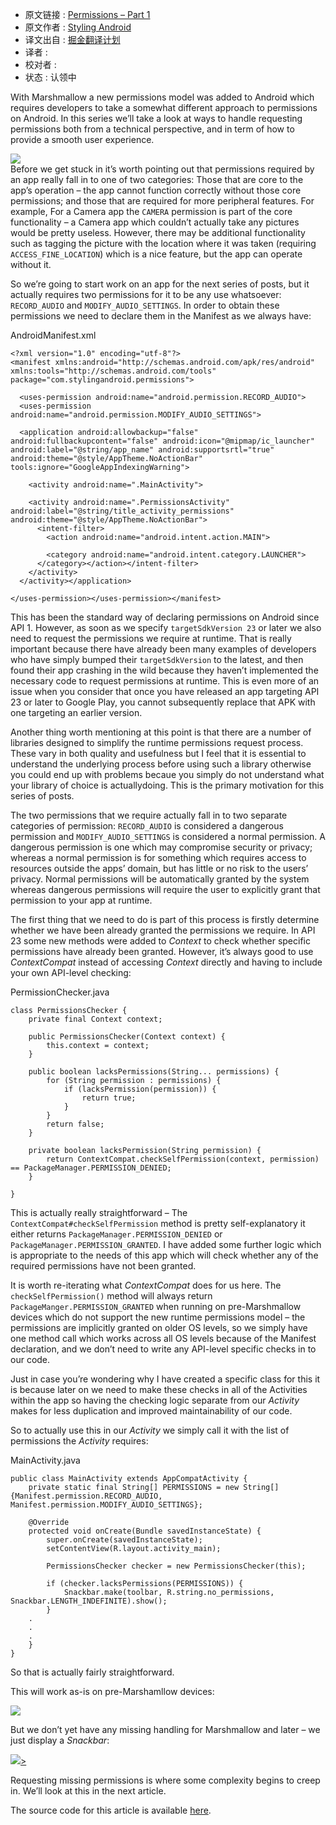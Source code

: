 * 原文链接 : [Permissions – Part 1](https://blog.stylingandroid.com/permissions-part-1/)
* 原文作者 : [Styling Android](https://blog.stylingandroid.com/)
* 译文出自 : [掘金翻译计划](https://github.com/xitu/gold-miner)
* 译者 : 
* 校对者 :
* 状态 : 认领中


With Marshmallow a new permissions model was added to Android which requires developers to take a somewhat different approach to permissions on Android. In this series we’ll take a look at ways to handle requesting permissions both from a technical perspective, and in term of how to provide a smooth user experience.  

[![](http://ww1.sinaimg.cn/large/9b5c8bd8jw1f1ad3bu5htj206o06oq32.jpg)  
](https://blog.stylingandroid.com/?attachment_id=3476)Before we get stuck in it’s worth pointing out that permissions required by an app really fall in to one of two categories: Those that are core to the app’s operation – the app cannot function correctly without those core permissions; and those that are required for more peripheral features. For example, For a Camera app the `CAMERA` permission is part of the core functionality – a Camera app which couldn’t actually take any pictures would be pretty useless. However, there may be additional functionality such as tagging the picture with the location where it was taken (requiring `ACCESS_FINE_LOCATION`) which is a nice feature, but the app can operate without it.

So we’re going to start work on an app for the next series of posts, but it actually requires two permissions for it to be any use whatsoever: `RECORD_AUDIO` and `MODIFY_AUDIO_SETTINGS`. In order to obtain these permissions we need to declare them in the Manifest as we always have:


<span>AndroidManifest.xml</span>

    <?xml version="1.0" encoding="utf-8"?>
    <manifest xmlns:android="http://schemas.android.com/apk/res/android" xmlns:tools="http://schemas.android.com/tools" package="com.stylingandroid.permissions">

      <uses-permission android:name="android.permission.RECORD_AUDIO">
      <uses-permission android:name="android.permission.MODIFY_AUDIO_SETTINGS">

      <application android:allowbackup="false" android:fullbackupcontent="false" android:icon="@mipmap/ic_launcher" android:label="@string/app_name" android:supportsrtl="true" android:theme="@style/AppTheme.NoActionBar" tools:ignore="GoogleAppIndexingWarning">

        <activity android:name=".MainActivity">

        <activity android:name=".PermissionsActivity" android:label="@string/title_activity_permissions" android:theme="@style/AppTheme.NoActionBar">
          <intent-filter>
            <action android:name="android.intent.action.MAIN">

            <category android:name="android.intent.category.LAUNCHER">
          </category></action></intent-filter>
        </activity>
      </activity></application>

    </uses-permission></uses-permission></manifest>

This has been the standard way of declaring permissions on Android since API 1\. However, as soon as we specify `targetSdkVersion 23` or later we also need to request the permissions we require at runtime. That is really important because there have already been many examples of developers who have simply bumped their `targetSdkVersion` to the latest, and then found their app crashing in the wild because they haven’t implemented the necessary code to request permissions at runtime. This is even more of an issue when you consider that once you have released an app targeting API 23 or later to Google Play, you cannot subsequently replace that APK with one targeting an earlier version.

Another thing worth mentioning at this point is that there are a number of libraries designed to simplify the runtime permissions request process. These vary in both quality and usefulness but I feel that it is essential to understand the underlying process before using such a library otherwise you could end up with problems becaue you simply do not understand what your library of choice is actuallydoing. This is the primary motivation for this series of posts.

The two permissions that we require actually fall in to two separate categories of permission: `RECORD_AUDIO` is considered a dangerous permission and `MODIFY_AUDIO_SETTINGS` is considered a normal permission. A dangerous permission is one which may compromise security or privacy; whereas a normal permission is for something which requires access to resources outside the apps’ domain, but has little or no risk to the users’ privacy. Normal permissions will be automatically granted by the system whereas dangerous permissions will require the user to explicitly grant that permission to your app at runtime.

The first thing that we need to do is part of this process is firstly determine whether we have been already granted the permissions we require. In API 23 some new methods were added to _Context_ to check whether specific permissions have already been granted. However, it’s always good to use _ContextCompat_ instead of accessing _Context_ directly and having to include your own API-level checking:


<span>PermissionChecker.java</span>

    class PermissionsChecker {
        private final Context context;

        public PermissionsChecker(Context context) {
            this.context = context;
        }

        public boolean lacksPermissions(String... permissions) {
            for (String permission : permissions) {
                if (lacksPermission(permission)) {
                    return true;
                }
            }
            return false;
        }

        private boolean lacksPermission(String permission) {
            return ContextCompat.checkSelfPermission(context, permission) == PackageManager.PERMISSION_DENIED;
        }

    }

This is actually really straightforward – The `ContextCompat#checkSelfPermission` method is pretty self-explanatory it either returns `PackageManager.PERMISSION_DENIED` or `PackageManager.PERMISSION_GRANTED`. I have added some further logic which is appropriate to the needs of this app which will check whether any of the required permissions have not been granted.

It is worth re-iterating what _ContextCompat_ does for us here. The `checkSelfPermission()` method will always return `PackageManger.PERMISSION_GRANTED` when running on pre-Marshmallow devices which do not support the new runtime permissions model – the permissions are implicitly granted on older OS levels, so we simply have one method call which works across all OS levels because of the Manifest declaration, and we don’t need to write any API-level specific checks in to our code.

Just in case you’re wondering why I have created a specific class for this it is because later on we need to make these checks in all of the Activities within the app so having the checking logic separate from our _Activity_ makes for less duplication and improved maintainability of our code.

So to actually use this in our _Activity_ we simply call it with the list of permissions the _Activity_ requires:


<span>MainActivity.java</span>

    public class MainActivity extends AppCompatActivity {
        private static final String[] PERMISSIONS = new String[] {Manifest.permission.RECORD_AUDIO, Manifest.permission.MODIFY_AUDIO_SETTINGS};

        @Override
        protected void onCreate(Bundle savedInstanceState) {
            super.onCreate(savedInstanceState);
            setContentView(R.layout.activity_main);

            PermissionsChecker checker = new PermissionsChecker(this);

            if (checker.lacksPermissions(PERMISSIONS)) {
                Snackbar.make(toolbar, R.string.no_permissions, Snackbar.LENGTH_INDEFINITE).show();
            }
        .
        .
        .
        }
    }

So that is actually fairly straightforward.

This will work as-is on pre-Marshamllow devices:

[![](http://ww3.sinaimg.cn/large/9b5c8bd8jw1f1ad406ecij208c069jr8.jpg)](https://blog.stylingandroid.com/?attachment_id=3479)

But we don’t yet have any missing handling for Marshmallow and later – we just display a _Snackbar_:

[![](http://ww1.sinaimg.cn/large/9b5c8bd8jw1f1ad4dgmdhj208c069glh.jpg)>](https://blog.stylingandroid.com/?attachment_id=3480)

Requesting missing permissions is where some complexity begins to creep in. We’ll look at this in the next article.

The source code for this article is available [here](https://github.com/StylingAndroid/Permissions/tree/Part1).
